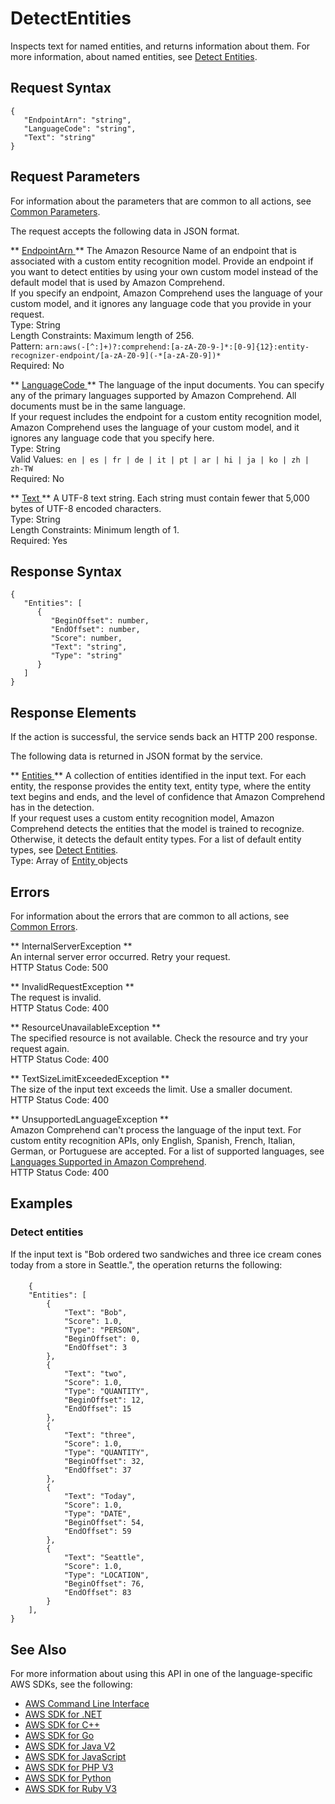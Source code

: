 # DetectEntities<a name="API_DetectEntities"></a>

Inspects text for named entities, and returns information about them\. For more information, about named entities, see [Detect Entities](how-entities.md)\. 

## Request Syntax<a name="API_DetectEntities_RequestSyntax"></a>

```
{
   "EndpointArn": "string",
   "LanguageCode": "string",
   "Text": "string"
}
```

## Request Parameters<a name="API_DetectEntities_RequestParameters"></a>

For information about the parameters that are common to all actions, see [Common Parameters](CommonParameters.md)\.

The request accepts the following data in JSON format\.

 ** [ EndpointArn ](#API_DetectEntities_RequestSyntax) **   <a name="comprehend-DetectEntities-request-EndpointArn"></a>
The Amazon Resource Name of an endpoint that is associated with a custom entity recognition model\. Provide an endpoint if you want to detect entities by using your own custom model instead of the default model that is used by Amazon Comprehend\.  
If you specify an endpoint, Amazon Comprehend uses the language of your custom model, and it ignores any language code that you provide in your request\.  
Type: String  
Length Constraints: Maximum length of 256\.  
Pattern: `arn:aws(-[^:]+)?:comprehend:[a-zA-Z0-9-]*:[0-9]{12}:entity-recognizer-endpoint/[a-zA-Z0-9](-*[a-zA-Z0-9])*`   
Required: No

 ** [ LanguageCode ](#API_DetectEntities_RequestSyntax) **   <a name="comprehend-DetectEntities-request-LanguageCode"></a>
The language of the input documents\. You can specify any of the primary languages supported by Amazon Comprehend\. All documents must be in the same language\.  
If your request includes the endpoint for a custom entity recognition model, Amazon Comprehend uses the language of your custom model, and it ignores any language code that you specify here\.  
Type: String  
Valid Values:` en | es | fr | de | it | pt | ar | hi | ja | ko | zh | zh-TW`   
Required: No

 ** [ Text ](#API_DetectEntities_RequestSyntax) **   <a name="comprehend-DetectEntities-request-Text"></a>
A UTF\-8 text string\. Each string must contain fewer that 5,000 bytes of UTF\-8 encoded characters\.  
Type: String  
Length Constraints: Minimum length of 1\.  
Required: Yes

## Response Syntax<a name="API_DetectEntities_ResponseSyntax"></a>

```
{
   "Entities": [ 
      { 
         "BeginOffset": number,
         "EndOffset": number,
         "Score": number,
         "Text": "string",
         "Type": "string"
      }
   ]
}
```

## Response Elements<a name="API_DetectEntities_ResponseElements"></a>

If the action is successful, the service sends back an HTTP 200 response\.

The following data is returned in JSON format by the service\.

 ** [ Entities ](#API_DetectEntities_ResponseSyntax) **   <a name="comprehend-DetectEntities-response-Entities"></a>
A collection of entities identified in the input text\. For each entity, the response provides the entity text, entity type, where the entity text begins and ends, and the level of confidence that Amazon Comprehend has in the detection\.   
If your request uses a custom entity recognition model, Amazon Comprehend detects the entities that the model is trained to recognize\. Otherwise, it detects the default entity types\. For a list of default entity types, see [Detect Entities](how-entities.md)\.  
Type: Array of [ Entity ](API_Entity.md) objects

## Errors<a name="API_DetectEntities_Errors"></a>

For information about the errors that are common to all actions, see [Common Errors](CommonErrors.md)\.

 ** InternalServerException **   
An internal server error occurred\. Retry your request\.  
HTTP Status Code: 500

 ** InvalidRequestException **   
The request is invalid\.  
HTTP Status Code: 400

 ** ResourceUnavailableException **   
The specified resource is not available\. Check the resource and try your request again\.  
HTTP Status Code: 400

 ** TextSizeLimitExceededException **   
The size of the input text exceeds the limit\. Use a smaller document\.  
HTTP Status Code: 400

 ** UnsupportedLanguageException **   
Amazon Comprehend can't process the language of the input text\. For custom entity recognition APIs, only English, Spanish, French, Italian, German, or Portuguese are accepted\. For a list of supported languages, see [Languages Supported in Amazon Comprehend](supported-languages.md)\.   
HTTP Status Code: 400

## Examples<a name="API_DetectEntities_Examples"></a>

### Detect entities<a name="API_DetectEntities_Example_1"></a>

If the input text is "Bob ordered two sandwiches and three ice cream cones today from a store in Seattle\.", the operation returns the following:

#### <a name="w57aac41b5c89c15b3b5"></a>

```
    {
    "Entities": [
        {
            "Text": "Bob",
            "Score": 1.0,
            "Type": "PERSON",
            "BeginOffset": 0,
            "EndOffset": 3
        },
        {
            "Text": "two",
            "Score": 1.0,
            "Type": "QUANTITY",
            "BeginOffset": 12,
            "EndOffset": 15
        },
        {
            "Text": "three",
            "Score": 1.0,
            "Type": "QUANTITY",
            "BeginOffset": 32,
            "EndOffset": 37
        },
        {
            "Text": "Today",
            "Score": 1.0,
            "Type": "DATE",
            "BeginOffset": 54,
            "EndOffset": 59
        },
        {
            "Text": "Seattle",
            "Score": 1.0,
            "Type": "LOCATION",
            "BeginOffset": 76,
            "EndOffset": 83
        }
    ],
}
```

## See Also<a name="API_DetectEntities_SeeAlso"></a>

For more information about using this API in one of the language\-specific AWS SDKs, see the following:
+  [ AWS Command Line Interface](https://docs.aws.amazon.com/goto/aws-cli/comprehend-2017-11-27/DetectEntities) 
+  [ AWS SDK for \.NET](https://docs.aws.amazon.com/goto/DotNetSDKV3/comprehend-2017-11-27/DetectEntities) 
+  [ AWS SDK for C\+\+](https://docs.aws.amazon.com/goto/SdkForCpp/comprehend-2017-11-27/DetectEntities) 
+  [ AWS SDK for Go](https://docs.aws.amazon.com/goto/SdkForGoV1/comprehend-2017-11-27/DetectEntities) 
+  [ AWS SDK for Java V2](https://docs.aws.amazon.com/goto/SdkForJavaV2/comprehend-2017-11-27/DetectEntities) 
+  [ AWS SDK for JavaScript](https://docs.aws.amazon.com/goto/AWSJavaScriptSDK/comprehend-2017-11-27/DetectEntities) 
+  [ AWS SDK for PHP V3](https://docs.aws.amazon.com/goto/SdkForPHPV3/comprehend-2017-11-27/DetectEntities) 
+  [ AWS SDK for Python](https://docs.aws.amazon.com/goto/boto3/comprehend-2017-11-27/DetectEntities) 
+  [ AWS SDK for Ruby V3](https://docs.aws.amazon.com/goto/SdkForRubyV3/comprehend-2017-11-27/DetectEntities) 